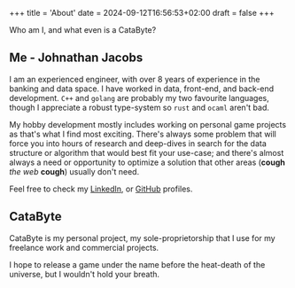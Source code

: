 +++
title = 'About'
date = 2024-09-12T16:56:53+02:00
draft = false
+++

Who am I, and what even is a CataByte?

## Me - Johnathan Jacobs

I am an experienced engineer, with over 8 years of experience
in the banking and data space.
I have worked in data, front-end, and back-end development.
`C++` and `golang` are probably my two favourite languages,
though I appreciate a robust type-system so `rust` and `ocaml` aren't bad.

My hobby development mostly includes working on personal
game projects as that's what I find most exciting.
There's always some problem that will force you into hours
of research and deep-dives in search for the data structure
or algorithm that would best fit your use-case; and there's almost
always a need or opportunity to optimize a solution that other areas
(**cough** _the web_ **cough**) usually don't need.

Feel free to check my [LinkedIn](https://www.linkedin.com/in/johnathan-jacobs/),
or [GitHub](https://github.com/DragonStorm97) profiles.

## CataByte

CataByte is my personal project, my sole-proprietorship that I use for
my freelance work and commercial projects.

I hope to release a game under the name before the heat-death of the universe,
but I wouldn't hold your breath.
